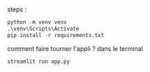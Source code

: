 steps :
```python 
python -m venv venv
.\venv\Scripts\Activate
pip install -r requirements.txt
```


comment faire tourner l'appli ? 
dans le terminal
```bash
streamlit run app.py
```